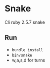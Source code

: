# Snake

Cli ruby 2.5.7 snake

## Run
* ```bundle install```
* ```bin/snake```
* w,a,s,d for turns

